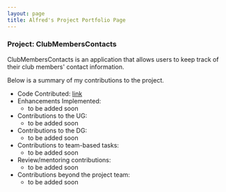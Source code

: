 ```yaml
---
layout: page
title: Alfred's Project Portfolio Page
---
```


### Project: ClubMembersContacts

ClubMembersContacts is an application that allows users to keep track of their club members' contact information.

Below is a summary of my contributions to the project.

* Code Contributed: [link](https://nus-cs2103-ay2324s1.github.io/tp-dashboard/?search=alfredbenoel&breakdown=false&sort=groupTitle%20dsc&sortWithin=title&since=2023-09-22&timeframe=commit&mergegroup=&groupSelect=groupByRepos)
* Enhancements Implemented:
    * to be added soon
* Contributions to the UG:
    * to be added soon
* Contributions to the DG:
    * to be added soon
* Contributions to team-based tasks:
    * to be added soon
* Review/mentoring contributions:
    * to be added soon
* Contributions beyond the project team:
    * to be added soon